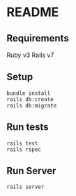 # README

## Requirements

Ruby v3
Rails v7

## Setup

```
bundle install
rails db:create
rails db:migrate
```

## Run tests

```
rails test
rails rspec
```

## Run Server

```
rails server
```
